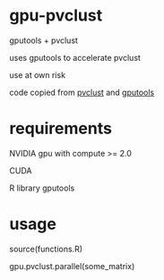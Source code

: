 # gpu-pvclust
gputools + pvclust

uses gputools to accelerate pvclust

use at own risk

code copied from [pvclust](http://stat.sys.i.kyoto-u.ac.jp/prog/pvclust) and [gputools](https://github.com/nullsatz/gputools)

# requirements
NVIDIA gpu with compute >= 2.0

CUDA 

R library gputools

# usage

source(functions.R)

gpu.pvclust.parallel(some_matrix)


